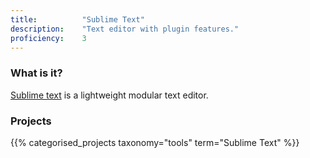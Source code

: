 ```yaml
---
title: 			"Sublime Text"
description: 	"Text editor with plugin features."
proficiency:	3
---
```


### What is it?
[Sublime text](https://www.sublimetext.com/) is a lightweight modular text editor.

### Projects
{{% categorised_projects taxonomy="tools" term="Sublime Text" %}}
